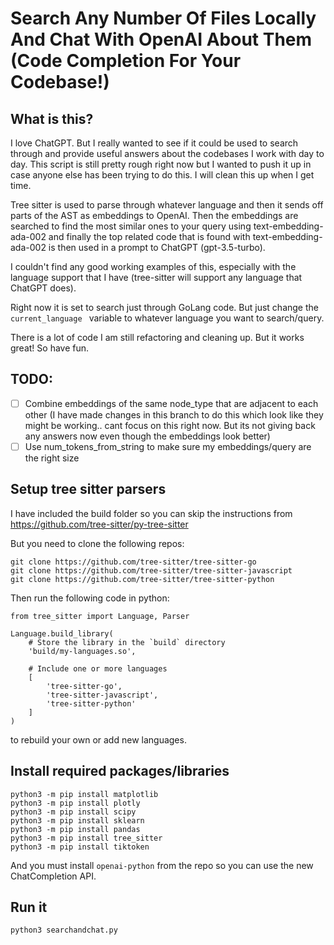# Search Any Number Of Files Locally And Chat With OpenAI About Them (Code Completion For Your Codebase!)

## What is this?

I love ChatGPT. But I really wanted to see if it could be used to search through and provide useful answers about the codebases I work with day to day.
This script is still pretty rough right now but I wanted to push it up in case anyone else has been trying to do this.
I will clean this up when I get time.

Tree sitter is used to parse through whatever language and then it sends off parts of the AST as embeddings to OpenAI.
Then the embeddings are searched to find the most similar ones to your query using text-embedding-ada-002 and finally the top related code that is found with text-embedding-ada-002 is then used in a prompt to ChatGPT (gpt-3.5-turbo).

I couldn't find any good working examples of this, especially with the language support that I have (tree-sitter will support any language that ChatGPT does).

Right now it is set to search just through GoLang code. But just change the 
```current_language ```
variable to whatever language you want to search/query.

There is a lot of code I am still refactoring and cleaning up. But it works great! So have fun.

## TODO:
- [ ] Combine embeddings of the same node_type that are adjacent to each other
    (I have made changes in this branch to do this which look like they might be working.. cant focus on this right now. But its not giving back any answers now even though the embeddings look better)
- [ ] Use num_tokens_from_string to make sure my embeddings/query are the right size

## Setup tree sitter parsers 
I have included the build folder so you can skip the instructions from https://github.com/tree-sitter/py-tree-sitter

But you need to clone the following repos:
```
git clone https://github.com/tree-sitter/tree-sitter-go
git clone https://github.com/tree-sitter/tree-sitter-javascript
git clone https://github.com/tree-sitter/tree-sitter-python
```

Then run the following code in python:

```
from tree_sitter import Language, Parser

Language.build_library(
    # Store the library in the `build` directory
    'build/my-languages.so',

    # Include one or more languages
    [
        'tree-sitter-go',
        'tree-sitter-javascript',
        'tree-sitter-python'
    ]
)
``` 

to rebuild your own or add new languages.

## Install required packages/libraries
```
python3 -m pip install matplotlib
python3 -m pip install plotly
python3 -m pip install scipy
python3 -m pip install sklearn
python3 -m pip install pandas
python3 -m pip install tree_sitter
python3 -m pip install tiktoken
```
And you must install ```openai-python``` from the repo so you can use the new ChatCompletion API.

## Run it

```
python3 searchandchat.py
```

